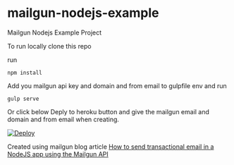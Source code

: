 # mailgun-nodejs-example
Mailgun Nodejs Example Project

To run locally clone this repo

run
```
npm install
```
Add you mailgun api key and domain and from email to gulpfile env and run

```
gulp serve
```

Or click below Deply to heroku button and give the mailgun email and domain and from email when creating.

[![Deploy](https://www.herokucdn.com/deploy/button.png)](https://heroku.com/deploy)

Created using mailgun blog article
[How to send transactional email in a NodeJS app using the Mailgun API](http://blog.mailgun.com/how-to-send-transactional-emails-in-a-nodejs-app-using-the-mailgun-api/)



